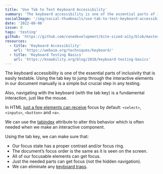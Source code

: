 ```yaml
---
title: 'Use Tab to Test Keyboard Accessibility'
summary: 'The keyboard accessibility is one of the essential parts of inclusivity that is easily testable.'
socialImage: '/img/social-thumbnails/use-tab-to-test-keyboard-accessibility.png'
date: '2022-08-06'
issue: 8
tags: 'testing'
github: 'https://github.com/conedevelopment/bite-sized-a11y/blob/master/src/posts/use-tab-to-test-keyboard-accessibility.md'
resources:
  - title: 'Keyboard Accessibility'
    url: 'https://webaim.org/techniques/keyboard/'
  - title: 'Keyboard Testing Basics'
    url: 'https://knowbility.org/blog/2018/keyboard-testing-basics'
---
```


The keyboard accessibility is one of the essential parts of inclusivity that is easily testable. Using the tab key to jump through the interactive elements in our document manually is a simple but crucial step in any testing.

Also, navigating with the keyboard (with the tab key) is a fundamental interaction, just like the mouse.

In HTML [just a few elements can receive](https://stackoverflow.com/questions/1599660/which-html-elements-can-receive-focus) focus by default: `<select>`, `<inputs>`, `<button>` and `<a>`.

We can use the [tabindex](https://developer.mozilla.org/en-US/docs/Web/HTML/Global_attributes/tabindex) attribute to alter this behavior which is often needed when we make an interactive component.

Using the tab key, we can make sure that:

- Our focus state has a proper contrast and/or focus ring.
- The document’s focus order is the same as it is seen on the screen.
- All of our focusable elements can get focus.
- Just the needed parts can get focus (not the hidden navigation).
- We can eliminate any [keyboard traps](https://bite-sized-a11y.com/11-what-is-a-keyboard-trap/).
